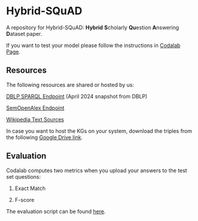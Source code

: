 # Hybrid-SQuAD
A repository for Hybrid-SQuAD: **Hybrid** **S**cholarly **Qu**estion **A**nswering **D**ataset paper.


If you want to test your model please follow the instructions in [Codalab Page](https://codalab.lisn.upsaclay.fr/competitions/19747).

## Resources

The following resources are shared or hosted by us:

[DBLP SPARQL Endpoint](https://dblp-april24.skynet.coypu.org/sparql) (April 2024 snapshot from DBLP)

[SemOpenAlex Endpoint](https://semoa.skynet.coypu.org/sparql)

[Wikipedia Text Sources](https://drive.google.com/file/d/1ISxvb4q1TxcYRDWlyG-KalInSOeZqpyI/view?usp=drive_link)

In case you want to host the KGs on your system, download the triples from the following [Google Drive link](https://drive.google.com/drive/folders/1aYB_n9PdyVxQlfHXO34ZL_siBqYGoPe0?usp=drive_link).

## Evaluation

Codalab computes two metrics when you upload your answers to the test set questions:

1. Exact Match

2. F-score

The evaluation script can be found [here](https://raw.githubusercontent.com/debayan/scholarly-QALD-challenge/main/2024/dataset/qa_eval_em_f1.py).
